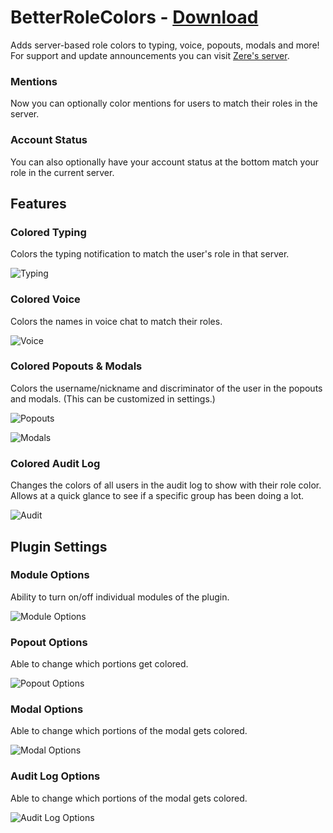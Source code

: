 # BetterRoleColors - [Download](http://betterdiscord.net/ghdl/?url=https://betterdiscord.net/ghdl?url=https://raw.githubusercontent.com/rauenzi/BetterDiscordAddons/master/Plugins/BetterRoleColors/BetterRoleColors.plugin.js)

Adds server-based role colors to typing, voice, popouts, modals and more! For support and update announcements you can visit [Zere's server](https://bit.ly/ZeresServer).

### Mentions

Now you can optionally color mentions for users to match their roles in the server.

### Account Status

You can also optionally have your account status at the bottom match your role in the current server.

## Features

### Colored Typing

Colors the typing notification to match the user's role in that server.

![Typing](http://discord.zackrauen.com/BetterRoleColors/typing.png)

### Colored Voice

Colors the names in voice chat to match their roles.

![Voice](http://discord.zackrauen.com/BetterRoleColors/voice.png)

### Colored Popouts & Modals

Colors the username/nickname and discriminator of the user in the popouts and modals. (This can be customized in settings.)

![Popouts](http://discord.zackrauen.com/BetterRoleColors/popout.png)

![Modals](http://discord.zackrauen.com/BetterRoleColors/modal.png)

### Colored Audit Log

Changes the colors of all users in the audit log to show with their role color. Allows at a quick glance to see if a specific group has been doing a lot.

![Audit](http://discord.zackrauen.com/BetterRoleColors/auditlog.png)

## Plugin Settings

### Module Options

Ability to turn on/off individual modules of the plugin.

![Module Options](http://discord.zackrauen.com/BetterRoleColors/module_settings.png)

### Popout Options

Able to change which portions get colored.

![Popout Options](http://discord.zackrauen.com/BetterRoleColors/popout_settings.png)

### Modal Options

Able to change which portions of the modal gets colored.

![Modal Options](http://discord.zackrauen.com/BetterRoleColors/modal_settings.png)

### Audit Log Options

Able to change which portions of the modal gets colored.

![Audit Log Options](http://discord.zackrauen.com/BetterRoleColors/auditlog_settings.png)

